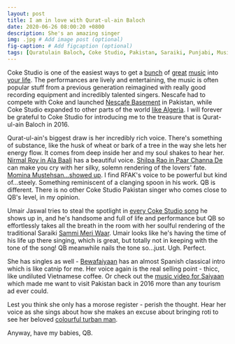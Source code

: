 ```yaml
---
layout: post
title: I am in love with Qurat-ul-ain Baloch
date: 2020-06-26 08:00:20 +0800
description: She's an amazing singer
img: .jpg # Add image post (optional)
fig-caption: # Add figcaption (optional)
tags: [Quratulain Baloch, Coke Studio, Pakistan, Saraiki, Punjabi, Music, Qawwali]
---
```


Coke Studio is one of the easiest ways to get a [bunch](https://www.youtube.com/watch?v=ElbIce8KrAw) of [great](https://www.youtube.com/watch?v=TrPvQvbp3Cg) [music](https://www.youtube.com/watch?v=ReY3YSltJek) into [your life](https://www.youtube.com/watch?v=M7tsJ8-JdH8). The performances are lively and entertaining, the music is often popular stuff from a previous generation reimagined with really good recording equipment and incredibly talented singers. Nescafe had to compete with Coke and launched [Nescafe Basement](https://www.youtube.com/watch?v=KmErtNSs5ak) in Pakistan, while Coke Studio expanded to other parts of the world [like Algeria](https://www.youtube.com/channel/UCjffcVPr6FF-fELpvLO5dNQ). I will forever be grateful to Coke Studio for introducing me to the treasure that is Qurat-ul-ain Baloch in 2016.

Qurat-ul-ain's biggest draw is her incredibly rich voice. There's something of substance, like the husk of wheat or bark of a tree in the way she lets her energy flow. It comes from deep inside her and my soul shakes to hear her. [Nirmal Roy in Ala Baali](https://www.youtube.com/watch?v=guFLjEsg1kc) has a beautiful voice. [Shilpa Rao in Paar Channa De](https://youtu.be/TrPvQvbp3Cg?t=322) can make you cry with her silky, solemn rendering of the lovers' fate. [Momina Mustehsan...showed up](https://www.youtube.com/watch?v=M7tsJ8-JdH8). I find RFAK's voice to be powerful but kind of...steely. Something reminiscent of a clanging spoon in his work. QB is different. There is no other Coke Studio Pakistan singer who comes close to QB's level, in my opinion.

Umair Jaswal tries to steal the spotlight in [every Coke Studio song](https://www.youtube.com/watch?v=YahQn3RJMAg) he shows up in, and he's handsome and full of life and performance but QB so effortlessly takes all the breath in the room with her soulful rendering of the traditional Saraiki [Sammi Meri Waar](https://www.youtube.com/watch?v=KHLNSxe5Y8A). Umair looks like he's having the time of his life up there singing, which is great, but totally not in keeping with the tone of the song! QB meanwhile nails the tone so...just. Ugh. Perfect.

She has singles as well - [Bewafaiyaan](https://www.youtube.com/watch?v=5kY5tyrdMh8) has an almost Spanish classical intro which is like catnip for me. Her voice again is the real selling point - thicc, like undiluted Vietnamese coffee. Or check out the [music video for Saiyaan](https://www.youtube.com/watch?v=ETk1EHgnmWI) which made me want to visit Pakistan back in 2016 more than any tourism ad ever could.

Lest you think she only has a morose register - perish the thought. Hear her voice as she sings about how she makes an excuse about bringing roti to see her beloved [colourful turban man](https://youtu.be/xhgt47nvZUQ?t=296).

Anyway, have my babies, QB.
